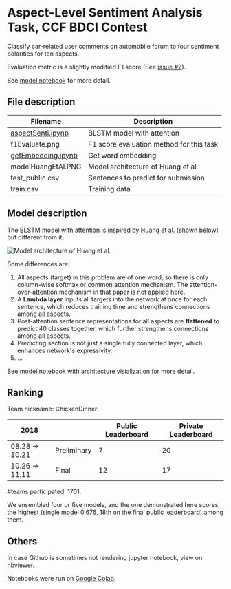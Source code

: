 # Aspect-Level Sentiment Analysis Task, CCF BDCI Contest

Classify car-related user comments on automobile forum to four sentiment polarities for ten aspects.

Evaluation metric is a slightly modified F1 score (See [issue #2](https://github.com/idorce/sentiment-analysis-ccf-bdci/issues/2)).

See [model notebook](https://github.com/idorce/sentiment-analysis-ccf-bdci/blob/master/aspectSenti.ipynb) for more detail.

## File description

| Filename           | Description                         |
| -                  | -                                   |
| [aspectSenti.ipynb](https://github.com/idorce/sentiment-analysis-ccf-bdci/blob/master/aspectSenti.ipynb)  | BLSTM model with attention          |
| f1Evaluate.png     | F1 score evaluation method for this task |
| [getEmbedding.ipynb](https://github.com/idorce/sentiment-analysis-ccf-bdci/blob/master/getEmbedding.ipynb)  | Get word embedding                  |
| modelHuangEtAl.PNG | Model architecture of Huang et al.  |
| test_public.csv    | Sentences to predict for submission |
| train.csv          | Training data                       |

## Model description

The BLSTM model with attention is inspired by [Huang et al.](https://arxiv.org/abs/1804.06536) (shown below) but different from it.

![Model architecture of Huang et al.](./modelHuangEtAl.PNG)

Some differences are:
1. All aspects (target) in this problem are of one word, so there is only column-wise softmax or common attention mechanism. The attention-over-attention mechanism in that paper is not applied here.
2. A **Lambda layer** inputs all targets into the network at once for each sentence, which reduces training time and strengthens connections among all aspects.
3. Post-attention sentence representations for all aspects are **flattened** to predict 40 classes together, which further strengthens connections among all aspects.
4. Predicting section is not just a single fully connected layer, which enhances network's expressivity.
5. ...

See [model notebook](https://github.com/idorce/sentiment-analysis-ccf-bdci/blob/master/aspectSenti.ipynb) with architecture visialization for more detail.

## Ranking

Team nickname: ChickenDinner.

|2018      |     |Public Leaderboard|Private Leaderboard|
|-       |-   |- |- |
|08.28 -> 10.21 | Preliminary |7 |20|
|10.26 -> 11.11 | Final      |12|17|

#teams participated: 1701.

We ensembled four or five models, and the one demonstrated here scores the highest (single model 0.676, 18th on the final public leaderboard) among them.

## Others

In case Github is sometimes not rendering jupyter notebook, view on [nbviewer](https://nbviewer.jupyter.org/github/idorce/sentiment-analysis-ccf-bdci/tree/master/).

Notebooks were run on [Google Colab](https://colab.research.google.com/).
